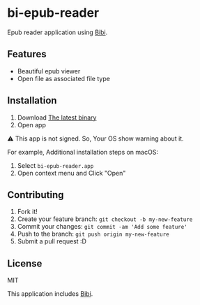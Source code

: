 # bi-epub-reader

Epub reader application using [Bibi](https://bibi.epub.link/).

## Features

- Beautiful epub viewer
- Open file as associated file type

## Installation

1. Download [The latest binary](https://github.com/azu/bi-epub-reader/releases/latest)
2. Open app

:warning: This app is not signed. So, Your OS show warning about it.

For example, Additional installation steps on macOS:

1. Select `bi-epub-reader.app`
2. Open context menu and Click "Open"

## Contributing

1. Fork it!
2. Create your feature branch: `git checkout -b my-new-feature`
3. Commit your changes: `git commit -am 'Add some feature'`
4. Push to the branch: `git push origin my-new-feature`
5. Submit a pull request :D

## License

MIT

This application includes [Bibi](https://bibi.epub.link/).
